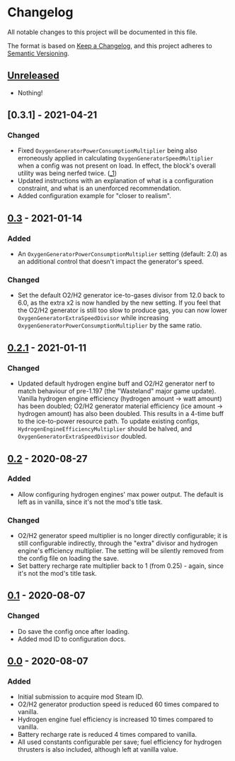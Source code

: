 # Changelog

All notable changes to this project will be documented in this file.

The format is based on [Keep a Changelog](https://keepachangelog.com/en/1.0.0/),
and this project adheres to [Semantic Versioning](https://semver.org/spec/v2.0.0.html).


## [Unreleased]

- Nothing!

[Unreleased]: https://github.com/keyspace/NoMoreFreeEnergy/compare/v0.3.1...HEAD


## [0.3.1] - 2021-04-21
### Changed

- Fixed `OxygenGeneratorPowerConsumptionMultiplier` being also erroneously
  applied in calculating `OxygenGeneratorSpeedMultiplier` when a config was
  not present on load. In effect, the block's overall utility was being nerfed
  twice. ([_1])
- Updated instructions with an explanation of what is a configuration constraint,
  and what is an unenforced recommendation.
- Added configuration example for "closer to realism".

[Unreleased]: https://github.com/keyspace/NoMoreFreeEnergy/compare/v0.3...v0.3.1
[_1]: https://github.com/keyspace/NoMoreFreeEnergy/issues/1


## [0.3] - 2021-01-14
### Added

- An `OxygenGeneratorPowerConsumptionMultiplier` setting (default: 2.0) as
  an additional control that doesn't impact the generator's speed.

### Changed

- Set the default O2/H2 generator ice-to-gases divisor from 12.0 back to 6.0,
  as the extra x2 is now handled by the new setting. If you feel that the
  O2/H2 generator is still too slow to produce gas, you can now lower
  `OxygenGeneratorExtraSpeedDivisor` while increasing
  `OxygenGeneratorPowerConsumptionMultiplier` by the same ratio.

[0.3]: https://github.com/keyspace/NoMoreFreeEnergy/compare/v0.2.1...v0.3


## [0.2.1] - 2021-01-11
### Changed

- Updated default hydrogen engine buff and O2/H2 generator nerf to match
  behaviour of pre-1.197 (the "Wasteland" major game update).
  Vanilla hydrogen engine efficiency (hydrogen amount -> watt amount) has
  been doubled; O2/H2 generator material efficiency (ice amount ->
  hydrogen amount) has also been doubled. This results in a 4-time
  buff to the ice-to-power resource path.
  To update existing configs, `HydrogenEngineEfficiencyMultiplier` should be
  halved, and `OxygenGeneratorExtraSpeedDivisor` doubled.

[0.2.1]: https://github.com/keyspace/NoMoreFreeEnergy/compare/v0.2...v0.2.1



## [0.2] - 2020-08-27
### Added

- Allow configuring hydrogen engines' max power output. The default is left
  as in vanilla, since it's not the mod's title task.

### Changed

- O2/H2 generator speed multiplier is no longer directly configurable; it
  is still configurable indirectly, through the "extra" divisor and hydrogen
  engine's efficiency multiplier. The setting will be silently removed from
  the config file on loading the save.
- Set battery recharge rate multiplier back to 1 (from 0.25) - again, since
  it's not the mod's title task.

[0.2]: https://github.com/keyspace/NoMoreFreeEnergy/compare/v0.1...v0.2


## [0.1] - 2020-08-07
### Changed

- Do save the config once after loading.
- Added mod ID to configuration docs.

[0.1]: https://github.com/keyspace/NoMoreFreeEnergy/compare/v0.0...v0.1


## [0.0] - 2020-08-07
### Added
- Initial submission to acquire mod Steam ID.
- O2/H2 generator production speed is reduced 60 times compared to vanilla.
- Hydrogen engine fuel efficiency is increased 10 times compared to vanilla.
- Battery recharge rate is reduced 4 times compared to vanilla.
- All used constants configurable per save; fuel efficiency for hydrogen
  thrusters is also included, although left at vanilla value.

[0.0]: https://github.com/keyspace/NoMoreFreeEnergy/releases/tag/v0.0
